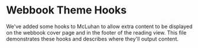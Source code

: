 
# Webbook Theme Hooks

We've added some hooks to McLuhan to allow extra content to be displayed on the webbook cover page and in the footer of the reading view. This file demonstrates these hooks and describes where they'll output content.
